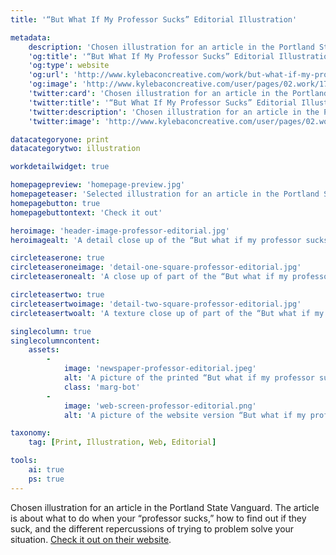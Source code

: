 ```yaml
---
title: '“But What If My Professor Sucks” Editorial Illustration'

metadata:
    description: 'Chosen illustration for an article in the Portland State Vanguard. The article is about what to do when your “professor sucks,” how to find out if they suck, and the different repercussions of trying to problem solve your situation.'
    'og:title': '“But What If My Professor Sucks” Editorial Illustration'
    'og:type': website
    'og:url': 'http://www.kylebaconcreative.com/work/but-what-if-my-professor-sucks-editorial-illustration/'
    'og:image': 'http://www.kylebaconcreative.com/user/pages/02.work/17.but-what-if-my-professor-sucks-editorial-illustration/newspaper-professor-editorial.jpeg'
    'twitter:card': 'Chosen illustration for an article in the Portland State Vanguard. The article is about what to do when your “professor sucks,” how to find out if they suck, and the different repercussions of trying to problem solve your situation.'
    'twitter:title': '“But What If My Professor Sucks” Editorial Illustration'
    'twitter:description': 'Chosen illustration for an article in the Portland State Vanguard. The article is about what to do when your “professor sucks,” how to find out if they suck, and the different repercussions of trying to problem solve your situation.'
    'twitter:image': 'http://www.kylebaconcreative.com/user/pages/02.work/17.but-what-if-my-professor-sucks-editorial-illustration/newspaper-professor-editorial.jpeg'

datacategoryone: print
datacategorytwo: illustration

workdetailwidget: true

homepagepreview: 'homepage-preview.jpg'
homepageteaser: 'Selected illustration for an article in the Portland State Vanguard.'
homepagebutton: true
homepagebuttontext: 'Check it out'

heroimage: 'header-image-professor-editorial.jpg'
heroimagealt: 'A detail close up of the “But what if my professor sucks?” Editorial Illustration.'

circleteaserone: true
circleteaseroneimage: 'detail-one-square-professor-editorial.jpg'
circleteaseronealt: 'A close up of part of the “But what if my professor sucks?” Editorial Illustration.'

circleteasertwo: true
circleteasertwoimage: 'detail-two-square-professor-editorial.jpg'
circleteasertwoalt: 'A texture close up of part of the “But what if my professor sucks?” Editorial Illustration.'

singlecolumn: true
singlecolumncontent:
    assets:
        -
            image: 'newspaper-professor-editorial.jpeg'
            alt: 'A picture of the printed “But what if my professor sucks?” Editorial Illustration in the Portland State University Vanguard.'
            class: 'marg-bot'
        -
            image: 'web-screen-professor-editorial.png'
            alt: 'A picture of the website version “But what if my professor sucks?” Editorial Illustration in the Portland State University vanguard.'

taxonomy:
    tag: [Print, Illustration, Web, Editorial]

tools:
    ai: true
    ps: true
---
```

Chosen illustration for an article in the Portland State Vanguard. The article is about what to do when your “professor sucks,” how to find out if they suck, and the different repercussions of trying to problem solve your situation. <a class="text-link" href="http://psuvanguard.com/opinion/but-what-if-my-professor-sucks/" target="_blank">Check it out on their website</a>.
